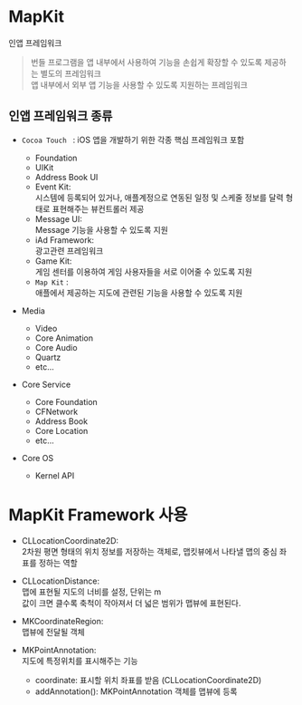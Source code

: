 # MapKit

인앱 프레임워크  
> 번들 프로그램을 앱 내부에서 사용하여 기능을 손쉽게 확장할 수 있도록 제공하는 별도의 프레임워크  
> 앱 내부에서 외부 앱 기능을 사용할 수 있도록 지원하는 프레임워크

## 인앱 프레임워크 종류
- `Cocoa Touch ` : iOS 앱을 개발하기 위한 각종 핵심 프레임워크 포함 
    * Foundation  
    * UIKit  
    * Address Book UI
    * Event Kit:  
        시스템에 등록되어 있거나, 애플계정으로 연동된 일정 및 스케줄 정보를 달력 형태로 표현해주는 뷰컨트롤러 제공
    * Message UI:  
        Message 기능을 사용할 수 있도록 지원
    * iAd Framework:  
        광고관련 프레임워크
    * Game Kit:  
        게임 센터를 이용하여 게임 사용자들을 서로 이어줄 수 있도록 지원
    * `Map Kit` :  
        애플에서 제공하는 지도에 관련된 기능을 사용할 수 있도록 지원

- Media
    * Video  
    * Core Animation  
    * Core Audio  
    * Quartz  
    * etc...

- Core Service  
    * Core Foundation  
    * CFNetwork  
    * Address Book  
    * Core Location
    * etc...

- Core OS
    * Kernel API

# MapKit Framework 사용
- CLLocationCoordinate2D:   
2차원 평면 형태의 위치 정보를 저장하는 객체로, 맵킷뷰에서 나타낼 맵의 중심 좌표를 정하는 역할

- CLLocationDistance:  
맵에 표현될 지도의 너비를 설정, 단위는 m  
값이 크면 클수록 축척이 작아져서 더 넓은 범위가 맵뷰에 표현된다.  

- MKCoordinateRegion:  
맵뷰에 전달될 객체

- MKPointAnnotation:  
지도에 특정위치를 표시해주는 기능  
    * coordinate: 표시할 위치 좌표를 받음 (CLLocationCoordinate2D)
    * addAnnotation(): MKPointAnnotation 객체를 맵뷰에 등록